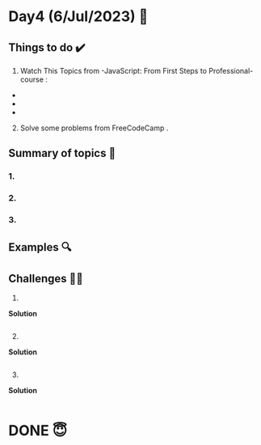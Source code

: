 #  Day4 (6/Jul/2023) 🚀

## Things to do ✔️

1. Watch This Topics from -JavaScript: From First Steps to Professional- course :
  -  
  - 
  - 
2. Solve some problems from FreeCodeCamp .
  

## Summary of topics 📝

### 1. 

### 2. 

### 3. 

## Examples 🔍

## Challenges 💪🏽

1.

**Solution**

```
```

2.

**Solution**

```
```

3.

**Solution**

```
```

# DONE 😇
